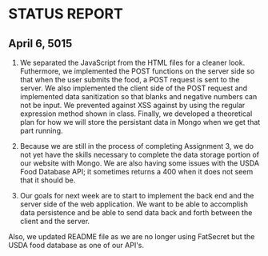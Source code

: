 # STATUS REPORT

## April 6, 5015

1. We separated the JavaScript from the HTML files for a cleaner look.
Futhermore, we implemented the POST functions on the server side so that
when the user submits the food, a POST request is sent to the server. We 
also implemented the client side of the POST request and implemented data
sanitization so that blanks and negative numbers can not be input. We prevented 
against XSS against by using the regular expression method shown in class. 
Finally, we developed a theoretical plan for how we will store the persistant
data in Mongo when we get that part running.

2. Because we are still in the process of completing Assignment 3, we do
not yet have the skills necessary to complete the data storage portion of 
our website with Mongo. We are also having some issues with the USDA Food
Database API; it sometimes returns a 400 when it does not seem that it 
should be.

3. Our goals for next week are to start to implement the back end
and the server side of the web application. We want to be able to accomplish 
data persistence and be able to send data back and forth between the client
and the server. 

Also, we updated README file as we are no longer using FatSecret but the 
USDA food database as one of our API's. 
